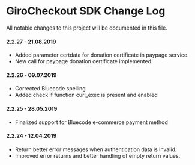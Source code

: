 # GiroCheckout SDK Change Log

All notable changes to this project will be documented in this file.

#### 2.2.27 - 21.08.2019
- Added parameter certdata for donation certificate in paypage service.
- New call for paypage donation certificate implemented.

#### 2.2.26 - 09.07.2019
- Corrected Bluecode spelling
- Added check if function curl_exec is present and enabled

#### 2.2.25 - 28.05.2019
- Finalized support for Bluecode e-commerce payment method

#### 2.2.24 - 12.04.2019
- Return better error messages when authentication data is invalid.
- Improved error returns and better handling of empty return values.

